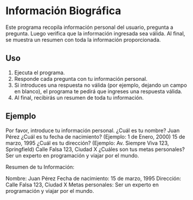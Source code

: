 # Información Biográfica

Este programa recopila información personal del usuario, pregunta a pregunta. Luego verifica que la información ingresada sea válida. Al final, se muestra un resumen con toda la información proporcionada.

## Uso

1. Ejecuta el programa.
2. Responde cada pregunta con tu información personal.
3. Si introduces una respuesta no válida (por ejemplo, dejando un campo en blanco), el programa te pedirá que ingreses una respuesta válida.
4. Al final, recibirás un resumen de toda tu información.

## Ejemplo

Por favor, introduce tu información personal.
¿Cuál es tu nombre? Juan Pérez
¿Cuál es tu fecha de nacimiento? (Ejemplo: 1 de Enero, 2000) 15 de marzo, 1995
¿Cuál es tu dirección? (Ejemplo: Av. Siempre Viva 123, Springfield) Calle Falsa 123, Ciudad X
¿Cuáles son tus metas personales? Ser un experto en programación y viajar por el mundo.

Resumen de tu Información:

Nombre: Juan Pérez
Fecha de nacimiento: 15 de marzo, 1995
Dirección: Calle Falsa 123, Ciudad X
Metas personales: Ser un experto en programación y viajar por el mundo.